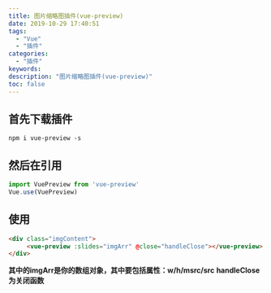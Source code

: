 ```yaml
---
title: 图片缩略图插件(vue-preview)
date: 2019-10-29 17:40:51
tags:
  - "Vue"
  - "插件"
categories:
  - "插件"
keywords:
description: "图片缩略图插件(vue-preview)"
toc: false
---
```

## 首先下载插件
`npm i vue-preview -s`

## 然后在引用
``` javascript
import VuePreview from 'vue-preview'
Vue.use(VuePreview)
```
## 使用
``` html
<div class="imgContent">
     <vue-preview :slides="imgArr" @close="handleClose"></vue-preview>
</div>
```
**其中的imgArr是你的数组对象，其中要包括属性：w/h/msrc/src**
**handleClose 为关闭函数**
